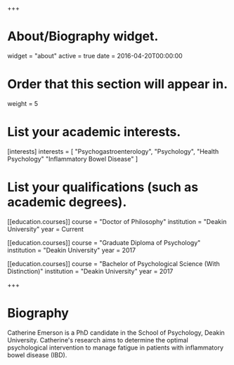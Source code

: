 +++
# About/Biography widget.
widget = "about"
active = true
date = 2016-04-20T00:00:00

# Order that this section will appear in.
weight = 5

# List your academic interests.
[interests]
  interests = [
    "Psychogastroenterology",
    "Psychology",
    "Health Psychology"
    "Inflammatory Bowel Disease"
  ]

# List your qualifications (such as academic degrees).
[[education.courses]]
  course = "Doctor of Philosophy"
  institution = "Deakin University"
  year = Current

[[education.courses]]
  course = "Graduate Diploma of Psychology"
  institution = "Deakin University"
  year = 2017

[[education.courses]]
  course = "Bachelor of Psychological Science (With Distinction)"
  institution = "Deakin University"
  year = 2017
 
+++

# Biography

Catherine Emerson is a PhD candidate in the School of Psychology, Deakin University.
Catherine's research aims to determine the optimal psychological intervention to manage fatigue in patients with inflammatory bowel disease (IBD). 

